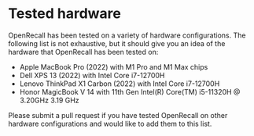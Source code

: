 # Tested hardware

OpenRecall has been tested on a variety of hardware configurations. The following list is not exhaustive, but it should give you an idea of the hardware that OpenRecall has been tested on:

- Apple MacBook Pro (2022) with M1 Pro and M1 Max chips
- Dell XPS 13 (2022) with Intel Core i7-12700H
- Lenovo ThinkPad X1 Carbon (2022) with Intel Core i7-12700H
- Honor MagicBook V 14 with 11th Gen Intel(R) Core(TM) i5-11320H @ 3.20GHz   3.19 GHz

Please submit a pull request if you have tested OpenRecall on other hardware configurations and would like to add them to this list.
